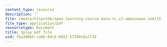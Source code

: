 ```yaml
---
content_type: resource
description: ''
file: /media/https%3A/open-learning-course-data-rc.s3.amazonaws.com/15-071-the-analytics-edge-spring-2017/fba200b5ca0b0dc8092257340c0a1f29_L315IjxyUM.pdf
file_type: application/pdf
resourcetype: Document
title: 3play pdf file
uid: fba200b5-ca0b-0dc8-0922-57340c0a1f29
---
```

